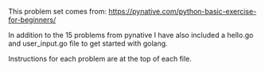 This problem set comes from:
https://pynative.com/python-basic-exercise-for-beginners/

In addition to the 15 problems from pynative I have also
included a hello.go and user_input.go file to get started with golang.

Instructions for each problem are at the top of each file.
